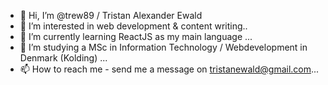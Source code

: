 - 👋 Hi, I’m @trew89 / Tristan Alexander Ewald
- 👀 I’m interested in web development & content writing..
- 🌱 I’m currently learning ReactJS as my main language  ...
- 💞️ I’m studying a MSc in Information Technology / Webdevelopment in Denmark (Kolding) ...
- 📫 How to reach me - send me a message on tristanewald@gmail.com...

<!---
trew89/trew89 is a ✨ special ✨ repository because its `README.md` (this file) appears on your GitHub profile.
You can click the Preview link to take a look at your changes.
--->

